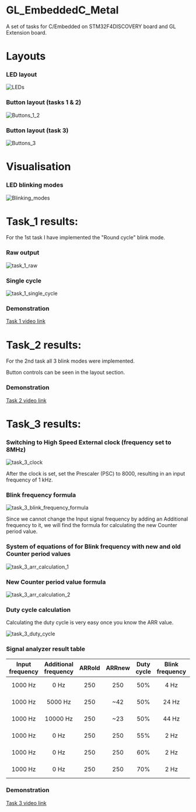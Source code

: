 # GL_EmbeddedC_Metal
A set of tasks for C/Embedded on STM32F4DISCOVERY board and GL Extension board.



# Layouts

### LED layout
![LEDs](resources/general/LEDs.png)

### Button layout (tasks 1 & 2)
![Buttons_1_2](resources/general/Buttons_1_2.png)

### Button layout (task 3)
![Buttons_3](resources/general/Buttons_3.png)

# Visualisation

### LED blinking modes
![Blinking_modes](resources/general/Blinking_modes.png)



# Task_1 results:

<p>For the 1st task I have implemented the "Round cycle" blink mode.</p>

### Raw output
![task_1_raw](resources/signal_sample_snippets/task_1_raw.jpg)

### Single cycle
![task_1_single_cycle](resources/signal_sample_snippets/task_1_single_cycle.jpg)

### Demonstration
[Task 1 video link](https://drive.google.com/file/d/1ZAXTzUsTWDgzGQvHig82hiqvSF-8zatT/view?usp=sharing)



# Task_2 results:

<p>For the 2nd task all 3 blink modes were implemented.</p>
<p>Button controls can be seen in the layout section.<p>

### Demonstration
[Task 2 video link](https://drive.google.com/file/d/1ogUyGjm35eDtBWMlxWRxrAiMj8aUB_tE/view?usp=sharing)



# Task_3 results:

### Switching to High Speed External clock (frequency set to 8MHz)
![task_3_clock](resources/other/task_3_clock.jpg)

<p>After the clock is set, set the Prescaler (PSC) to 8000, resulting in an input frequency of 1 kHz.<p>

### Blink frequency formula
![task_3_blink_frequency_formula](resources/formulas/task_3_blink_frequency_formula.jpg)

<p>Since we cannot change the Input signal frequency by adding an Additional frequency to it, we will find the formula for calculating the new Counter period value.<p>

### System of equations of for Blink frequency with new and old Counter period values
![task_3_arr_calculation_1](resources/formulas/task_3_arr_calculation_1.jpg)

### New Counter period value formula
![task_3_arr_calculation_2](resources/formulas/task_3_arr_calculation_2.jpg)

### Duty cycle calculation

<p>Calculating the duty cycle is very easy once you know the ARR value.<p>

![task_3_duty_cycle](resources/formulas/task_3_duty_cycle_calculation.jpg)

### Signal analyzer result table

| Input frequency | Additional frequency | ARRold | ARRnew | Duty cycle | Blink frequency | Signal Capture                                                         |
|:---------------:|:--------------------:|:------:|:------:|:----------:|:---------------:|:---------------------------------------------------------------------- |
| 1000 Hz         | 0 Hz                 | 250    | 250    | 50%        | 4 Hz            | ![task_3_d50_s4](resources/signal_sample_snippets/task_3_d50_b4.jpg)   |
| 1000 Hz         | 5000 Hz              | 250    | ~42    | 50%        | 24 Hz           | ![task_3_d50_s24](resources/signal_sample_snippets/task_3_d50_b24.jpg) |
| 1000 Hz         | 10000 Hz             | 250    | ~23    | 50%        | 44 Hz           | ![task_3_d50_s44](resources/signal_sample_snippets/task_3_d50_b44.jpg) |
| 1000 Hz         | 0 Hz                 | 250    | 250    | 55%        | 2 Hz            | ![task_3_d55_s4](resources/signal_sample_snippets/task_3_d55_b4.jpg)   |
| 1000 Hz         | 0 Hz                 | 250    | 250    | 60%        | 2 Hz            | ![task_3_d60_s4](resources/signal_sample_snippets/task_3_d60_b4.jpg)   |
| 1000 Hz         | 0 Hz                 | 250    | 250    | 70%        | 2 Hz            | ![task_3_d65_s4](resources/signal_sample_snippets/task_3_d70_b4.jpg)   |

### Demonstration
[Task 3 video link](https://drive.google.com/file/d/1F5gNPX0-D6QYBlSHwgrwUIJH9fl9PKEO/view?usp=sharing)
